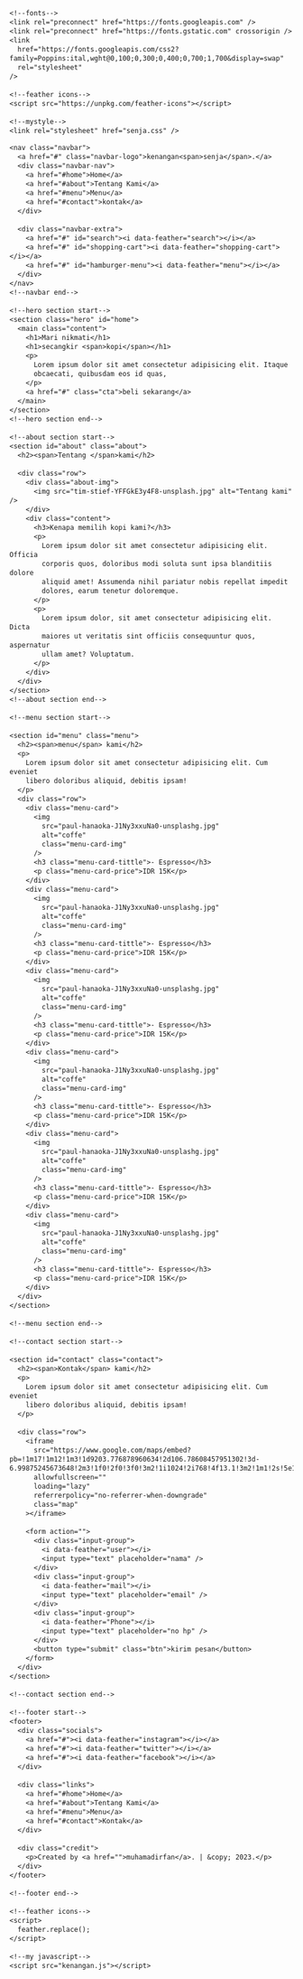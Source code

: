 <html lang="en">
  <head>
    <meta charset="UTF-8" />
    <meta name="viewport" content="width=device-width, initial-scale=1.0" />
    <title>Kopi kenangan senja</title>

    <!--fonts-->
    <link rel="preconnect" href="https://fonts.googleapis.com" />
    <link rel="preconnect" href="https://fonts.gstatic.com" crossorigin />
    <link
      href="https://fonts.googleapis.com/css2?family=Poppins:ital,wght@0,100;0,300;0,400;0,700;1,700&display=swap"
      rel="stylesheet"
    />

    <!--feather icons-->
    <script src="https://unpkg.com/feather-icons"></script>

    <!--mystyle-->
    <link rel="stylesheet" href="senja.css" />
  </head>
  <body>
    <!--navbar start-->

    <nav class="navbar">
      <a href="#" class="navbar-logo">kenangan<span>senja</span>.</a>
      <div class="navbar-nav">
        <a href="#home">Home</a>
        <a href="#about">Tentang Kami</a>
        <a href="#menu">Menu</a>
        <a href="#contact">kontak</a>
      </div>

      <div class="navbar-extra">
        <a href="#" id="search"><i data-feather="search"></i></a>
        <a href="#" id="shopping-cart"><i data-feather="shopping-cart"></i></a>
        <a href="#" id="hamburger-menu"><i data-feather="menu"></i></a>
      </div>
    </nav>
    <!--navbar end-->

    <!--hero section start-->
    <section class="hero" id="home">
      <main class="content">
        <h1>Mari nikmati</h1>
        <h1>secangkir <span>kopi</span></h1>
        <p>
          Lorem ipsum dolor sit amet consectetur adipisicing elit. Itaque
          obcaecati, quibusdam eos id quas,
        </p>
        <a href="#" class="cta">beli sekarang</a>
      </main>
    </section>
    <!--hero section end-->

    <!--about section start-->
    <section id="about" class="about">
      <h2><span>Tentang </span>kami</h2>

      <div class="row">
        <div class="about-img">
          <img src="tim-stief-YFFGkE3y4F8-unsplash.jpg" alt="Tentang kami" />
        </div>
        <div class="content">
          <h3>Kenapa memilih kopi kami?</h3>
          <p>
            Lorem ipsum dolor sit amet consectetur adipisicing elit. Officia
            corporis quos, doloribus modi soluta sunt ipsa blanditiis dolore
            aliquid amet! Assumenda nihil pariatur nobis repellat impedit
            dolores, earum tenetur doloremque.
          </p>
          <p>
            Lorem ipsum dolor, sit amet consectetur adipisicing elit. Dicta
            maiores ut veritatis sint officiis consequuntur quos, aspernatur
            ullam amet? Voluptatum.
          </p>
        </div>
      </div>
    </section>
    <!--about section end-->

    <!--menu section start-->

    <section id="menu" class="menu">
      <h2><span>menu</span> kami</h2>
      <p>
        Lorem ipsum dolor sit amet consectetur adipisicing elit. Cum eveniet
        libero doloribus aliquid, debitis ipsam!
      </p>
      <div class="row">
        <div class="menu-card">
          <img
            src="paul-hanaoka-J1Ny3xxuNa0-unsplashg.jpg"
            alt="coffe"
            class="menu-card-img"
          />
          <h3 class="menu-card-tittle">- Espresso</h3>
          <p class="menu-card-price">IDR 15K</p>
        </div>
        <div class="menu-card">
          <img
            src="paul-hanaoka-J1Ny3xxuNa0-unsplashg.jpg"
            alt="coffe"
            class="menu-card-img"
          />
          <h3 class="menu-card-tittle">- Espresso</h3>
          <p class="menu-card-price">IDR 15K</p>
        </div>
        <div class="menu-card">
          <img
            src="paul-hanaoka-J1Ny3xxuNa0-unsplashg.jpg"
            alt="coffe"
            class="menu-card-img"
          />
          <h3 class="menu-card-tittle">- Espresso</h3>
          <p class="menu-card-price">IDR 15K</p>
        </div>
        <div class="menu-card">
          <img
            src="paul-hanaoka-J1Ny3xxuNa0-unsplashg.jpg"
            alt="coffe"
            class="menu-card-img"
          />
          <h3 class="menu-card-tittle">- Espresso</h3>
          <p class="menu-card-price">IDR 15K</p>
        </div>
        <div class="menu-card">
          <img
            src="paul-hanaoka-J1Ny3xxuNa0-unsplashg.jpg"
            alt="coffe"
            class="menu-card-img"
          />
          <h3 class="menu-card-tittle">- Espresso</h3>
          <p class="menu-card-price">IDR 15K</p>
        </div>
        <div class="menu-card">
          <img
            src="paul-hanaoka-J1Ny3xxuNa0-unsplashg.jpg"
            alt="coffe"
            class="menu-card-img"
          />
          <h3 class="menu-card-tittle">- Espresso</h3>
          <p class="menu-card-price">IDR 15K</p>
        </div>
      </div>
    </section>

    <!--menu section end-->

    <!--contact section start-->

    <section id="contact" class="contact">
      <h2><span>Kontak</span> kami</h2>
      <p>
        Lorem ipsum dolor sit amet consectetur adipisicing elit. Cum eveniet
        libero doloribus aliquid, debitis ipsam!
      </p>

      <div class="row">
        <iframe
          src="https://www.google.com/maps/embed?pb=!1m17!1m12!1m3!1d9203.776878960634!2d106.78608457951302!3d-6.99875245673648!2m3!1f0!2f0!3f0!3m2!1i1024!2i768!4f13.1!3m2!1m1!2s!5e1!3m2!1sid!2sid!4v1686471642834!5m2!1sid!2sid"
          allowfullscreen=""
          loading="lazy"
          referrerpolicy="no-referrer-when-downgrade"
          class="map"
        ></iframe>

        <form action="">
          <div class="input-group">
            <i data-feather="user"></i>
            <input type="text" placeholder="nama" />
          </div>
          <div class="input-group">
            <i data-feather="mail"></i>
            <input type="text" placeholder="email" />
          </div>
          <div class="input-group">
            <i data-feather="Phone"></i>
            <input type="text" placeholder="no hp" />
          </div>
          <button type="submit" class="btn">kirim pesan</button>
        </form>
      </div>
    </section>

    <!--contact section end-->

    <!--footer start-->
    <footer>
      <div class="socials">
        <a href="#"><i data-feather="instagram"></i></a>
        <a href="#"><i data-feather="twitter"></i></a>
        <a href="#"><i data-feather="facebook"></i></a>
      </div>

      <div class="links">
        <a href="#home">Home</a>
        <a href="#about">Tentang Kami</a>
        <a href="#menu">Menu</a>
        <a href="#contact">Kontak</a>
      </div>

      <div class="credit">
        <p>Created by <a href="">muhamadirfan</a>. | &copy; 2023.</p>
      </div>
    </footer>

    <!--footer end-->

    <!--feather icons-->
    <script>
      feather.replace();
    </script>

    <!--my javascript-->
    <script src="kenangan.js"></script>
  </body>
</html>

